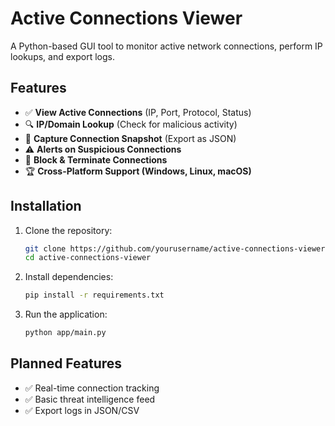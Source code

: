 # Active Connections Viewer

A Python-based GUI tool to monitor active network connections, perform IP lookups, and export logs.

## Features
- ✅ **View Active Connections** (IP, Port, Protocol, Status)  
- 🔍 **IP/Domain Lookup** (Check for malicious activity)  
- 📸 **Capture Connection Snapshot** (Export as JSON)  
- ⚠️ **Alerts on Suspicious Connections**  
- 🛑 **Block & Terminate Connections**  
- 🏆 **Cross-Platform Support (Windows, Linux, macOS)**  

## Installation
1. Clone the repository:
   ```bash
   git clone https://github.com/yourusername/active-connections-viewer.git
   cd active-connections-viewer
   ```
2. Install dependencies:
   ```bash
   pip install -r requirements.txt
   ```
3. Run the application:
   ```bash
   python app/main.py
   ```

## Planned Features
- ✅ Real-time connection tracking  
- ✅ Basic threat intelligence feed  
- ✅ Export logs in JSON/CSV  

